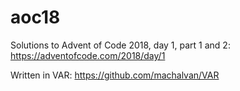 # aoc18

Solutions to Advent of Code 2018, day 1, part 1 and 2: https://adventofcode.com/2018/day/1

Written in VAR: https://github.com/machalvan/VAR

